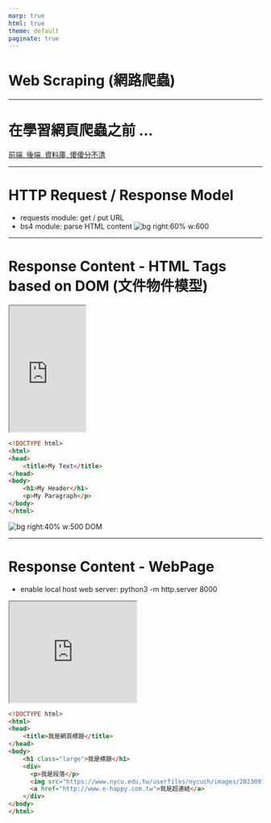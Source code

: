 ```yaml
---
marp: true
html: true
theme: default
paginate: true
---
```

# Web Scraping (網路爬蟲)
---
# 在學習網頁爬蟲之前 ...
[前端, 後端, 資料庫, 傻傻分不清](https://youtu.be/G-Ks1XYGyaY?si=N2HKBHyOD5fqVBvN
)

---
# HTTP Request / Response Model
- requests module: get / put URL
- bs4 module: parse HTML content
![bg right:60% w:600](https://www.researchgate.net/profile/Kereshmeh-Afsari/publication/311571526/figure/fig3/AS:438170157359106@1481479314691/HTTP-request-response-model.png)

---
# Response Content - HTML Tags based on DOM (文件物件模型)

<div style="text-align: left;">
  <iframe src="http://localhost:8000/Documents/交大教學/Python講義4/html/dom_illustration.html" width="30%" height="250px"></iframe>
</div>

```html
<!DOCTYPE html>
<html>
<head>
    <title>My Text</title>
</head>
<body>
    <h1>My Header</h1>
    <p>My Paragraph</p>
</body>
</html>
```


![bg right:40% w:500 DOM](https://miro.medium.com/v2/resize:fit:1228/format:webp/1*WvPNmqXTSTijB_mSO8PMjA.png)

---
# Response Content - WebPage
- enable local host web server: python3 -m http.server 8000

<div style="text-align: left;">
  <iframe src="http://localhost:8000/Documents/交大教學/Python講義4/html/html_demo.html" width="50%" height="200px"></iframe>
</div>

```html
<!DOCTYPE html>
<html>
<head>
    <title>我是網頁標題</title>
</head>
<body>
    <h1 class="large">我是標題</h1>
    <div>
      <p>我是段落</p>
      <img src="https://www.nycu.edu.tw/userfiles/nycuch/images/20230915173911063.png" alt="我是圖片"><br>
      <a href="http://www.e-happy.com.tw">我是超連結</a>
    </div>
</body>
</html>
```
